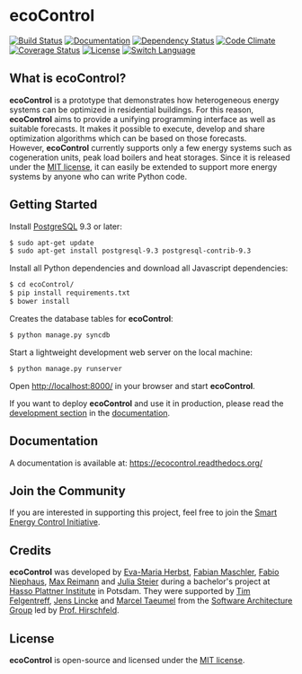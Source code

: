 ecoControl
========
[![Build Status](https://travis-ci.org/SEC-i/ecoControl.svg?branch=master)](https://travis-ci.org/SEC-i/ecoControl)
[![Documentation](https://readthedocs.org/projects/ecocontrol/badge/?version=latest)](https://ecocontrol.readthedocs.org/)
[![Dependency Status](https://gemnasium.com/SEC-i/ecoControl.svg)](https://gemnasium.com/SEC-i/ecoControl)
[![Code Climate](https://codeclimate.com/github/SEC-i/ecoControl.png)](https://codeclimate.com/github/SEC-i/ecoControl)
[![Coverage Status](https://coveralls.io/repos/SEC-i/ecoControl/badge.png)](https://coveralls.io/r/SEC-i/ecoControl)
[![License](http://img.shields.io/badge/license-MIT-brightgreen.svg)](http://opensource.org/licenses/MIT)
[![Switch Language](http://img.shields.io/badge/lang-en--de-brightgreen.svg)](https://github.com/SEC-i/ecoControl/tree/docs-de)

What is ecoControl?
-------------------
**ecoControl** is a prototype that demonstrates how heterogeneous energy systems can be optimized in residential buildings. For this reason, **ecoControl** aims to provide a unifying programming interface as well as suitable forecasts. It makes it possible to execute, develop and share optimization algorithms which can be based on those forecasts.  
However, **ecoControl** currently supports only a few energy systems such as cogeneration units, peak load boilers and heat storages. Since it is released under the [MIT license](http://opensource.org/licenses/MIT), it can easily be extended to support more energy systems by anyone who can write Python code.


Getting Started
--------------
Install [PostgreSQL](http://www.postgresql.org/) 9.3 or later:
```bash
$ sudo apt-get update
$ sudo apt-get install postgresql-9.3 postgresql-contrib-9.3
```
Install all Python dependencies and download all Javascript dependencies:
```bash
$ cd ecoControl/
$ pip install requirements.txt
$ bower install
```
Creates the database tables for **ecoControl**:
```bash
$ python manage.py syncdb
```
Start a lightweight development web server on the local machine:
```bash
$ python manage.py runserver
```
Open [http://localhost:8000/](http://localhost:8000/) in your browser and start **ecoControl**.

If you want to deploy **ecoControl** and use it in production, please read the [development section](http://ecocontrol.readthedocs.org/en/latest/getting_started.html#how-to-deploy-ecocontrol) in the [documentation](http://ecocontrol.readthedocs.org/).


Documentation
-------------
A documentation is available at: https://ecocontrol.readthedocs.org/


Join the Community
------------------
If you are interested in supporting this project, feel free to join the [Smart Energy Control Initiative](http://www.sec-i.org/).


Credits
-------
**ecoControl** was developed by [Eva-Maria Herbst](https://github.com/samifalcon), [Fabian Maschler](https://github.com/maschler), [Fabio Niephaus](https://github.com/fniephaus), [Max Reimann](https://github.com/MaxReimann) and [Julia Steier](https://github.com/steier) during a bachelor's project at [Hasso Plattner Institute](http://www.hpi.de/) in Potsdam. They were supported by [Tim Felgentreff](https://github.com/timfel), [Jens Lincke](https://github.com/JensLincke) and [Marcel Taeumel](https://github.com/marceltaeumel) from the [Software Architecture Group](http://www.hpi.uni-potsdam.de/hirschfeld/) led by [Prof. Hirschfeld](http://www.hirschfeld.org/).

License
-------
**ecoControl** is open-source and licensed under the [MIT license](http://opensource.org/licenses/MIT).
